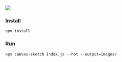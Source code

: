 <img src="screen.png">

### Install

```
npm install
```

### Run

```
npx canvas-sketch index.js --hot --output=images/
```
